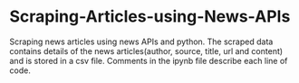 # Scraping-Articles-using-News-APIs
Scraping news articles using news APIs and python. The scraped data contains details of the news articles(author, source, title, url and content) and is stored in a csv file.  Comments in the ipynb file describe each line of code. 
